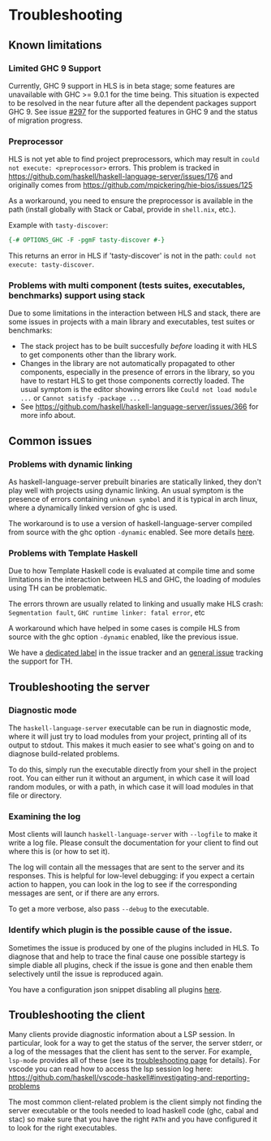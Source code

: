 # Troubleshooting

## Known limitations

### Limited GHC 9 Support
Currently, GHC 9 support in HLS is in beta stage; some features are unavailable with GHC >= 9.0.1 for the time being.
This situation is expected to be resolved in the near future after all the dependent packages support GHC 9.
See issue [#297](https://github.com/haskell/haskell-language-server/issues/297) for the supported features in GHC 9 and the status of migration progress.

### Preprocessor
HLS is not yet able to find project preprocessors, which may result in `could not execute: <preprocessor>` errors. This problem is
tracked in https://github.com/haskell/haskell-language-server/issues/176 and originally comes from https://github.com/mpickering/hie-bios/issues/125

As a workaround, you need to ensure the preprocessor is available in the path (install globally with Stack or Cabal, provide in `shell.nix`, etc.).

Example with `tasty-discover`:

```haskell
{-# OPTIONS_GHC -F -pgmF tasty-discover #-}
```

This returns an error in HLS if 'tasty-discover' is not in the path: `could not execute: tasty-discover`.

### Problems with multi component (tests suites, executables, benchmarks) support using stack

Due to some limitations in the interaction between HLS and stack, there are some issues in projects with a main library and executables, test suites or benchmarks:
- The stack project has to be built succesfully *before* loading it with HLS to get components other than the library work.
- Changes in the library are not automatically propagated to other components, especially in the presence of errors in the library, so you have to restart HLS to get those components correctly loaded. The usual symptom is the editor showing errors like `Could not load module ...` or `Cannot satisfy -package ...`
- See https://github.com/haskell/haskell-language-server/issues/366 for more info about.
## Common issues

### Problems with dynamic linking

As haskell-language-server prebuilt binaries are statically linked, they don't play well with projects using dynamic linking.
An usual symptom is the presence of errors containing `unknown symbol` and it is typical in arch linux, where a dynamically linked version of ghc is used.

The workaround is to use a version of haskell-language-server compiled from source with the ghc option `-dynamic` enabled. See more details [here](https://github.com/haskell/haskell-language-server/issues/1160#issuecomment-756566273).

### Problems with Template Haskell

Due to how Template Haskell code is evaluated at compile time and some limitations in the interaction between HLS and GHC, the loading of modules using TH can be problematic.

The errors thrown are usually related to linking and usually make HLS crash: `Segmentation fault`, `GHC runtime linker: fatal error`, etc

A workaround which have helped in some cases is compile HLS from source with the ghc option `-dynamic` enabled, like the previous issue.

We have a [dedicated label](https://github.com/haskell/haskell-language-server/issues?q=is%3Aissue+is%3Aopen+label%3A%22type%3A+template+haskell+related%22) in the issue tracker and an [general issue](https://github.com/haskell/haskell-language-server/issues/1431) tracking the support for TH.

## Troubleshooting the server

### Diagnostic mode

The `haskell-language-server` executable can be run in diagnostic mode, where it will just try to load modules from your project, printing all of its output to stdout.
This makes it much easier to see what's going on and to diagnose build-related problems.

To do this, simply run the executable directly from your shell in the project root.
You can either run it without an argument, in which case it will load random modules, or with a path, in which case it will load modules in that file or directory.

### Examining the log

Most clients will launch `haskell-language-server` with `--logfile` to make it write a log file.
Please consult the documentation for your client to find out where this is (or how to set it).

The log will contain all the messages that are sent to the server and its responses.
This is helpful for low-level debugging: if you expect a certain action to happen, you can look in the log to see if the corresponding messages are
sent, or if there are any errors.

To get a more verbose, also pass `--debug` to the executable.

### Identify which plugin is the possible cause of the issue.

Sometimes the issue is produced by one of the plugins included in HLS. To diagnose that and help to trace the final cause one possible startegy is simple diable all plugins, check if the issue is gone and then enable them selectively until the issue is reproduced again.

You have a configuration json snippet disabling all plugins [here](https://github.com/haskell/haskell-language-server/issues/2151#issuecomment-911397030).

## Troubleshooting the client

Many clients provide diagnostic information about a LSP session.
In particular, look for a way to get the status of the server, the server stderr, or a log of the messages that the client has sent to the server.
For example, `lsp-mode` provides all of these (see its [troubleshooting page](https://emacs-lsp.github.io/lsp-mode/page/troubleshooting/) for details).
For vscode you can read how to access the lsp session log here: https://github.com/haskell/vscode-haskell#investigating-and-reporting-problems

The most common client-related problem is the client simply not finding the server executable or the tools needed to load haskell code (ghc, cabal and stac) so make sure that you have the right `PATH` and you have configured it to look for the right executables.
